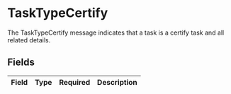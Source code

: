 # TaskTypeCertify

The TaskTypeCertify message indicates that a task is a certify task and all related details.


## Fields

| Field       | Type        | Required    | Description |
| ----------- | ----------- | ----------- | ----------- |